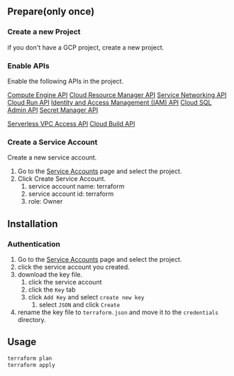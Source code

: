 ## Prepare(only once)

### Create a new Project

if you don't have a GCP project, create a new project.

### Enable APIs

Enable the following APIs in the project.

[Compute Engine API](https://console.cloud.google.com/apis/library/compute.googleapis.com)
[Cloud Resource Manager API](https://console.cloud.google.com/apis/library/cloudresourcemanager.googleapis.com)
[Service Networking API](https://console.cloud.google.com/apis/library/servicenetworking.googleapis.com)
[Cloud Run API](https://console.cloud.google.com/apis/library/run.googleapis.com)
[Identity and Access Management (IAM) API](https://console.cloud.google.com/apis/library/iam.googleapis.com)
[Cloud SQL Admin API](https://console.cloud.google.com/apis/library/sqladmin.googleapis.com)
[Secret Manager API](https://console.cloud.google.com/apis/library/secretmanager.googleapis.com)

[Serverless VPC Access API](https://console.cloud.google.com/marketplace/product/google/vpcaccess.googleapis.com)
[Cloud Build API](https://console.cloud.google.com/apis/library/cloudbuild.googleapis.com)

### Create a Service Account

Create a new service account.

1. Go to the [Service Accounts](https://console.cloud.google.com/iam-admin/serviceaccounts) page and select the project.
2. Click Create Service Account.
   1. service account name: terraform
   2. service account id: terraform
   3. role: Owner

## Installation

### Authentication

1. Go to the [Service Accounts](https://console.cloud.google.com/iam-admin/serviceaccounts) page and select the project.
2. click the service account you created.
3. download the key file.
   1. click the service account
   2. click the `Key` tab
   3. click `Add Key` and select `create new key`
      1. select `JSON` and click `Create`
4. rename the key file to `terraform.json` and move it to the `credentials` directory.

## Usage

```bash
terraform plan
terraform apply
```
